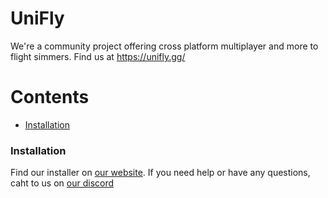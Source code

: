 # UniFly

We're a community project offering cross platform multiplayer and more to flight simmers. Find us at https://unifly.gg/

Contents
========

 * [Installation](#installation)
 

 ### Installation

Find our installer on [our website](https://unifly.gg/#Download). If you need help or have any questions, caht to us on [our discord](https://unifly.gg/discord)
